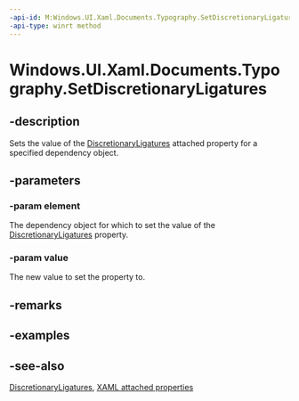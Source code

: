 ```yaml
---
-api-id: M:Windows.UI.Xaml.Documents.Typography.SetDiscretionaryLigatures(Windows.UI.Xaml.DependencyObject,System.Boolean)
-api-type: winrt method
---
```


<!-- Method syntax
public void SetDiscretionaryLigatures(Windows.UI.Xaml.DependencyObject element, System.Boolean value)
-->

# Windows.UI.Xaml.Documents.Typography.SetDiscretionaryLigatures

## -description
Sets the value of the [DiscretionaryLigatures](typography_discretionaryligatures.md) attached property for a specified dependency object.



## -parameters
### -param element
The dependency object for which to set the value of the [DiscretionaryLigatures](typography_discretionaryligatures.md) property.

### -param value
The new value to set the property to.

## -remarks

## -examples

## -see-also

[DiscretionaryLigatures](typography_discretionaryligatures.md), [XAML attached properties](/windows/uwp/xaml-platform/attached-properties-overview)
